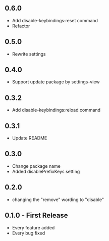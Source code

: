 ## 0.6.0
* Add disable-keybindings:reset command
* Refactor

## 0.5.0
* Rewrite settings

## 0.4.0
* Support update package by settings-view

## 0.3.2
* Add disable-keybindings:reload command

## 0.3.1
* Update README

## 0.3.0
* Change package name
* Added disablePrefixKeys setting

## 0.2.0
* changing the "remove" wording to "disable"

## 0.1.0 - First Release
* Every feature added
* Every bug fixed
